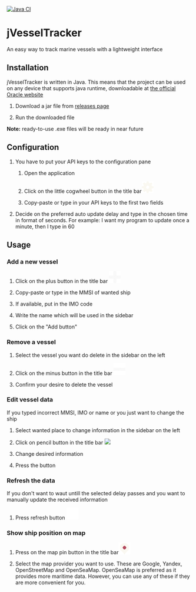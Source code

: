 [![Java CI](https://github.com/DovgaNik/jVesselTracker/actions/workflows/ant.yml/badge.svg)](https://github.com/DovgaNik/jVesselTracker/actions/workflows/ant.yml)

# jVesselTracker

An easy way to track marine vessels with a lightweight interface

## Installation

jVesselTracker is written in Java. This means that the project can be used on any device that supports java runtime, downloadable at [the official Oracle website](https://www.java.com/en/download/manual.jsp) 

1. Download a jar file from [releases page](https://github.com/DovgaNik/jVesselTracker/releases)

2. Run the downloaded file

**Note:** ready-to-use .exe files will be ready in near future

## Configuration

1. You have to put your API keys to the configuration pane

	1. Open the application
	
	2. Click on the little cogwheel button in the title bar![gear](src/jvesseltracker/icons/settings.png) 
	
	3. Copy-paste or type in your API keys to the first two fields
	
2. Decide on the preferred auto update delay and type in the chosen time in format of seconds. For example: I want my program to update once a minute, then I type in 60

## Usage

### Add a new vessel

1. Click on the plus button in the title bar ![add](src/jvesseltracker/icons/add.png) 

2. Copy-paste or type in the MMSI of wanted ship

3. If available, put in the IMO code

4. Write the name which will be used in the sidebar

5. Click on the "Add button"

### Remove a vessel

1. Select the vessel you want do delete in the sidebar on the left

2. Click on the minus button in the title bar ![](src/jvesseltracker/icons/delete.png) 

3. Confirm your desire to delete the vessel

### Edit vessel data

If you typed incorrect MMSI, IMO or name or you just want to change the ship

1. Select wanted place to change information in the sidebar on the left

2. Click on pencil button in the title bar ![](/home/dovganik/Documents/Projects/jVesselTracker/src/jvesseltracker/icons/edit.png) 

3. Change desired information

4. Press the button

### Refresh the data

If you don't want to waut untill the selected delay passes and you want to manually update the received information

1. Press refresh button ![](src/jvesseltracker/icons/refresh.png) 

### Show ship position on map

1. Press on the map pin button in the title bar![](src/jvesseltracker/icons/map.png) 

2. Select the map provider you want to use. These are Google, Yandex, OpenStreetMap and OpenSeaMap. OpenSeaMap is preferred as it provides more maritime data. However, you can use any of these if they are more convenient for you.